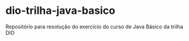 # dio-trilha-java-basico

Repositório para resolução do exercício do curso de Java Básico da trilha DIO

